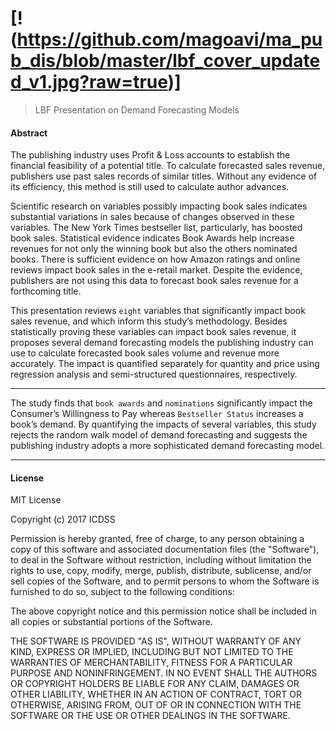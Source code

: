 # [!(https://github.com/magoavi/ma_pub_dis/blob/master/lbf_cover_updated_v1.jpg?raw=true)]

> LBF Presentation on Demand Forecasting Models

#### Abstract

The publishing industry uses Profit & Loss accounts to establish the financial feasibility of a potential title. To calculate forecasted sales revenue, publishers use past sales records of similar titles. Without any evidence of its efficiency, this method is still used to calculate author advances.

Scientific research on variables possibly impacting book sales indicates substantial variations in sales because of changes observed in these variables. The New York Times bestseller list, particularly, has boosted book sales. Statistical evidence indicates Book Awards help increase revenues for not only the winning book but also the others nominated books. There is sufficient evidence on how Amazon ratings and online reviews impact book sales in the e-retail market. Despite the evidence, publishers are not using this data to forecast book sales revenue for a forthcoming title. 

This presentation reviews `eight` variables that significantly impact book sales revenue, and which inform this study’s methodology. Besides statistically proving these variables can impact book sales revenue, it proposes several demand forecasting models the publishing industry can use to calculate forecasted book sales volume and revenue more accurately. The impact is quantified separately for quantity and price using regression analysis and semi-structured questionnaires, respectively. 

---

The study finds that `book awards` and `nominations` significantly impact the Consumer’s Willingness to Pay whereas `Bestseller Status` increases a book’s demand. By quantifying the impacts of several variables, this study rejects the random walk model of demand forecasting and suggests the publishing industry adopts a more sophisticated demand forecasting model.

---

#### License

MIT License

Copyright (c) 2017 ICDSS

Permission is hereby granted, free of charge, to any person obtaining a copy
of this software and associated documentation files (the "Software"), to deal
in the Software without restriction, including without limitation the rights
to use, copy, modify, merge, publish, distribute, sublicense, and/or sell
copies of the Software, and to permit persons to whom the Software is
furnished to do so, subject to the following conditions:

The above copyright notice and this permission notice shall be included in all
copies or substantial portions of the Software.

THE SOFTWARE IS PROVIDED "AS IS", WITHOUT WARRANTY OF ANY KIND, EXPRESS OR
IMPLIED, INCLUDING BUT NOT LIMITED TO THE WARRANTIES OF MERCHANTABILITY,
FITNESS FOR A PARTICULAR PURPOSE AND NONINFRINGEMENT. IN NO EVENT SHALL THE
AUTHORS OR COPYRIGHT HOLDERS BE LIABLE FOR ANY CLAIM, DAMAGES OR OTHER
LIABILITY, WHETHER IN AN ACTION OF CONTRACT, TORT OR OTHERWISE, ARISING FROM,
OUT OF OR IN CONNECTION WITH THE SOFTWARE OR THE USE OR OTHER DEALINGS IN THE
SOFTWARE.
